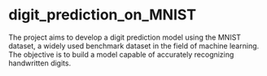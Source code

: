 # digit_prediction_on_MNIST
The project aims to develop a digit prediction model using the MNIST dataset, a widely used benchmark dataset in the field of machine learning. The objective is to build a model capable of accurately recognizing handwritten digits.
